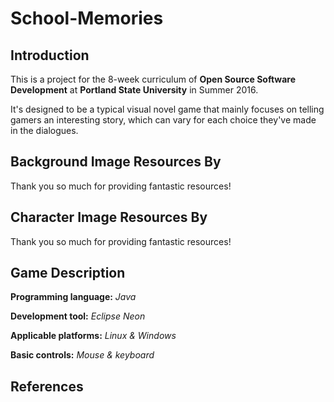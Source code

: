School-Memories
===============


## Introduction

This is a project for the 8-week curriculum of **Open Source Software Development** at **Portland State University** in Summer 2016.

It's designed to be a typical visual novel game that mainly focuses on telling gamers an interesting story, which can vary for each choice they've made in the dialogues.

## Background Image Resources By

Thank you so much for providing fantastic resources!


## Character Image Resources By

Thank you so much for providing fantastic resources!

## Game Description
**Programming language:** *Java*


**Development tool:** *Eclipse Neon*


**Applicable platforms:** *Linux & Windows*


**Basic controls:** *Mouse & keyboard*


## References
                     
